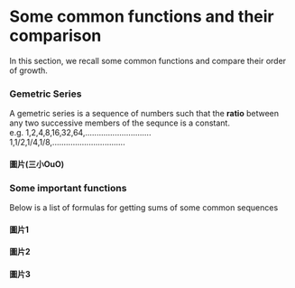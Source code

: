 # Some common functions and their comparison
In this section, we recall some common functions and compare their order of growth.

### Gemetric Series
A gemetric series is a sequence of numbers such that the **ratio** between any two successive members of the sequnce is a constant.  
e.g. 1,2,4,8,16,32,64,.............................  
     1,1/2,1/4,1/8,................................
#### 圖片(三小OuO)

### Some important functions
Below is a list of formulas for getting sums of some common sequences

#### 圖片1
#### 圖片2
#### 圖片3
